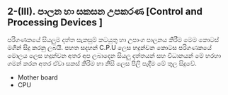 ## 2-(III). පාලන හා සකසන උපකරණ [Control and Processing Devices ]

පරිගණකයේ සියලුම දත්ත සැකසුම් කටයුතු හා උපාංග පාලනය කිරීම මෙම කොටස් මගින් සිදු කරනු ලබයි.
පහත සදහන් C.P.U ලෙස හදුන්වන කොටස පරිගණකයේ මොලය ලෙස හදුන්වන අතර අප ලබාදෙන සියලු දත්තයන්
සහ විධානයන් මේ හරහා ගමන් කරන අතර ඒවා සකස් කිරිම හා නිසි ලෙස පිලි පැදීම මේ තුල සිදුවේ.

- Mother board
- CPU
